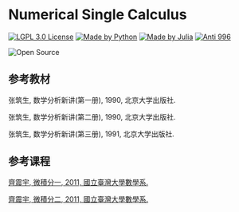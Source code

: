 # Numerical Single Calculus

[![LGPL 3.0 License](https://github.com/ConAntares/Temples/blob/master/Attachments/LicenseLGPL3.0.svg)](https://www.gnu.org/licenses/lgpl-3.0)
[![Made by Python](https://github.com/ConAntares/Temples/blob/master/Attachments/MadebyPython.svg)](https://www.python.org/)
[![Made by Julia](https://github.com/ConAntares/Temples/blob/master/Attachments/MadebyJulia.svg)](https://julialang.org/)
[![Anti 996](https://github.com/ConAntares/Temples/blob/master/Attachments/LinkNPL.svg)](https://996.icu)

![Open Source](https://github.com/ConAntares/Temples/blob/master/Attachments/OpenSource.svg)

## 参考教材

张筑生, 数学分析新讲(第一册), 1990, 北京大学出版社.

张筑生, 数学分析新讲(第二册), 1990, 北京大学出版社.

张筑生, 数学分析新讲(第三册), 1991, 北京大学出版社.

## 参考课程

[齊震宇, 微積分一, 2011, 國立臺灣大學數學系.](http://ocw.aca.ntu.edu.tw/ntu-ocw/ocw/cou/104S115)

[齊震宇, 微積分二, 2011, 國立臺灣大學數學系.](http://ocw.aca.ntu.edu.tw/ntu-ocw/ocw/cou/104S210)
